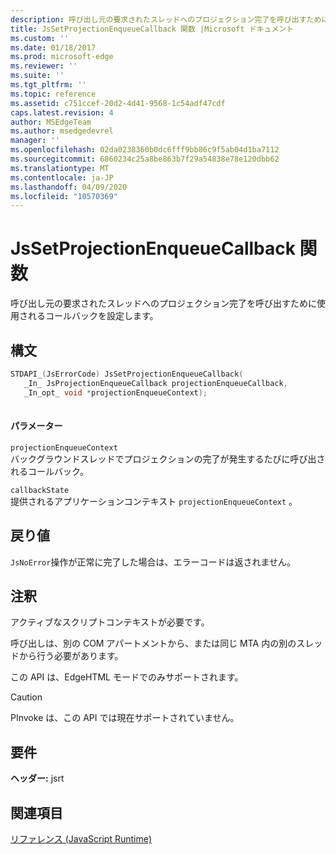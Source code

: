 ```yaml
---
description: 呼び出し元の要求されたスレッドへのプロジェクション完了を呼び出すために使用されるコールバックを設定します。
title: JsSetProjectionEnqueueCallback 関数 |Microsoft ドキュメント
ms.custom: ''
ms.date: 01/18/2017
ms.prod: microsoft-edge
ms.reviewer: ''
ms.suite: ''
ms.tgt_pltfrm: ''
ms.topic: reference
ms.assetid: c751ccef-20d2-4d41-9568-1c54adf47cdf
caps.latest.revision: 4
author: MSEdgeTeam
ms.author: msedgedevrel
manager: ''
ms.openlocfilehash: 02da0238360b0dc6fff9bb86c9f5ab04d1ba7112
ms.sourcegitcommit: 6860234c25a8be863b7f29a54838e78e120dbb62
ms.translationtype: MT
ms.contentlocale: ja-JP
ms.lasthandoff: 04/09/2020
ms.locfileid: "10570369"
---
```

# JsSetProjectionEnqueueCallback 関数
呼び出し元の要求されたスレッドへのプロジェクション完了を呼び出すために使用されるコールバックを設定します。  
  
## 構文  
  
```cpp  
STDAPI_(JsErrorCode) JsSetProjectionEnqueueCallback(  
   _In_ JsProjectionEnqueueCallback projectionEnqueueCallback,  
   _In_opt_ void *projectionEnqueueContext);  
  
```  
  
#### パラメーター  
 `projectionEnqueueContext`  
 バックグラウンドスレッドでプロジェクションの完了が発生するたびに呼び出されるコールバック。  
  
 `callbackState`  
 提供されるアプリケーションコンテキスト `projectionEnqueueContext` 。  
  
## 戻り値  
 `JsNoError`操作が正常に完了した場合は、エラーコードは返されません。  
  
## 注釈  
 アクティブなスクリプトコンテキストが必要です。  
  
 呼び出しは、別の COM アパートメントから、または同じ MTA 内の別のスレッドから行う必要があります。  
  
 この API は、EdgeHTML モードでのみサポートされます。  
  
> [!CAUTION]
>  PInvoke は、この API では現在サポートされていません。  
  
## 要件  
 **ヘッダー:** jsrt  
  
## 関連項目  
 [リファレンス (JavaScript Runtime)](../chakra-hosting/reference-javascript-runtime.md)